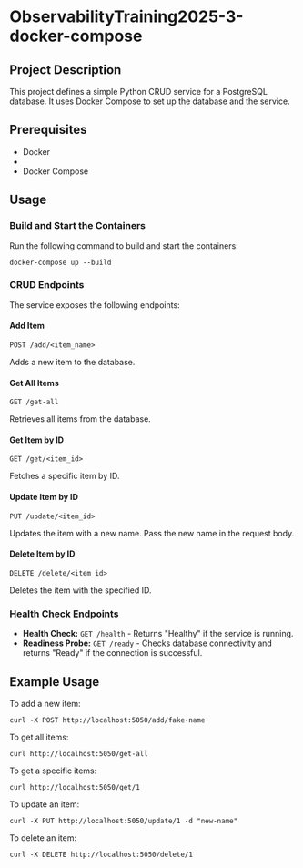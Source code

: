 # ObservabilityTraining2025-3-docker-compose

## Project Description
This project defines a simple Python CRUD service for a PostgreSQL database. It uses Docker Compose to set up the database and the service.

## Prerequisites
- Docker
- 
- Docker Compose

## Usage

### Build and Start the Containers
Run the following command to build and start the containers:
```
docker-compose up --build
```

### CRUD Endpoints
The service exposes the following endpoints:

#### Add Item
```
POST /add/<item_name>
```
Adds a new item to the database.

#### Get All Items
```
GET /get-all
```
Retrieves all items from the database.

#### Get Item by ID
```
GET /get/<item_id>
```
Fetches a specific item by ID.

#### Update Item by ID
```
PUT /update/<item_id>
```
Updates the item with a new name. Pass the new name in the request body.

#### Delete Item by ID
```
DELETE /delete/<item_id>
```
Deletes the item with the specified ID.

### Health Check Endpoints
- **Health Check:** `GET /health` - Returns "Healthy" if the service is running.
- **Readiness Probe:** `GET /ready` - Checks database connectivity and returns "Ready" if the connection is successful.

## Example Usage
To add a new item:
```
curl -X POST http://localhost:5050/add/fake-name
```
To get all items:
```
curl http://localhost:5050/get-all
```
To get a specific items:
```
curl http://localhost:5050/get/1
```
To update an item:
```
curl -X PUT http://localhost:5050/update/1 -d "new-name"
```
To delete an item:
```
curl -X DELETE http://localhost:5050/delete/1
```

